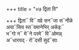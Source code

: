 +++
title = "०७ द्विता वि"

+++
द्विता᳓ वि᳓ वव्रे सन᳓जा स᳓नीळे  
अया᳓सिय स्त᳓वमानेभिर् अर्कइः᳓  
भ᳓गो न᳓ मे᳓ने परमे᳓ वि᳓ओमन्न्  
अ᳓धारयद् · रो᳓दसी सुदं᳓साः